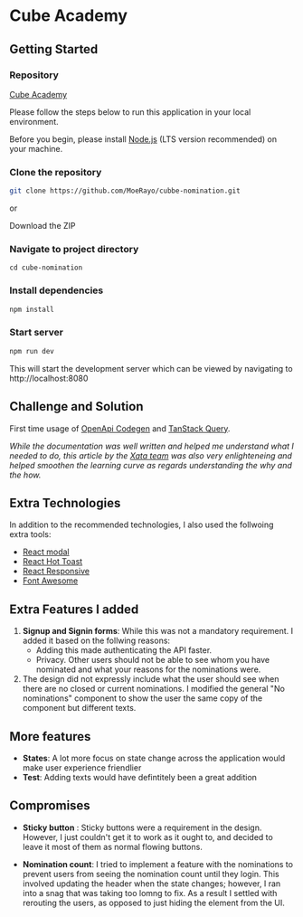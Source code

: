 # Cube Academy

## Getting Started

### Repository

[Cube Academy](https://github.com/MoeRayo/cube-nomination)

Please follow the steps below to run this application in your local environment.

Before you begin, please install [Node.js](https://nodejs.org/en/) (LTS version recommended) on your machine.

### Clone the repository

```bash
git clone https://github.com/MoeRayo/cubbe-nomination.git
```

or

Download the ZIP

### Navigate to project directory

```
cd cube-nomination
```

### Install dependencies

```bash
npm install
```

### Start server

```bash
npm run dev
```

This will start the development server which can be viewed by navigating to http://localhost:8080

## Challenge and Solution

First time usage of [OpenApi Codegen](https://github.com/fabien0102/openapi-codegen) and [TanStack Query](https://tanstack.com/query/latest).

_While the documentation was well written and helped me understand what I needed to do, this article by the [Xata team](https://xata.io/blog/openapi-typesafe-react-query-hooks) was also very enlighteneing and helped smoothen the learning curve as regards understanding the why and the how._

## Extra Technologies

In addition to the recommended technologies, I also used the follwoing extra tools:

- [React modal](https://www.npmjs.com/package/react-modal)
- [React Hot Toast](https://react-hot-toast.com/docs)
- [React Responsive](https://www.npmjs.com/package/react-responsive)
- [Font Awesome](https://fontawesome.com/)

## Extra Features I added

1.  **Signup and Signin forms**: While this was not a mandatory requirement. I added it based on the follwing reasons:
    - Adding this made authenticating the API faster.
    - Privacy. Other users should not be able to see whom you have nominated and what your reasons for the nominations were.
2.  The design did not expressly include what the user should see when there are no closed or current nominations. I modified the general "No nominations" component to show the user the same copy of the component but different texts.

## More features

- **States**: A lot more focus on state change across the application would make user experience friendlier
- **Test**: Adding texts would have defintitely been a great addition

## Compromises

- **Sticky button** : Sticky buttons were a requirement in the design. However, I just couldn't get it to work as it ought to, and decided to leave it most of them as normal flowing buttons.

- **Nomination count**: I tried to implement a feature with the nominations to prevent users from seeing the nomination count until they login. This involved updating the header when the state changes; however, I ran into a snag that was taking too lomng to fix. As a result I settled with rerouting the users, as opposed to just hiding the element from the UI.
